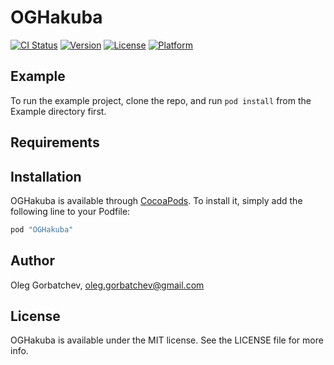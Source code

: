 # OGHakuba

[![CI Status](https://img.shields.io/travis/Oleg%20Gorbatchev/OGHakuba.svg?style=flat)](https://travis-ci.org/gorbat-o/OGHakuba/builds)
[![Version](https://img.shields.io/cocoapods/v/OGHakuba.svg?style=flat)](http://cocoapods.org/pods/OGHakuba)
[![License](https://img.shields.io/cocoapods/l/OGHakuba.svg?style=flat)](http://cocoapods.org/pods/OGHakuba)
[![Platform](https://img.shields.io/cocoapods/p/OGHakuba.svg?style=flat)](http://cocoapods.org/pods/OGHakuba)

## Example

To run the example project, clone the repo, and run `pod install` from the Example directory first.

## Requirements

## Installation

OGHakuba is available through [CocoaPods](http://cocoapods.org). To install
it, simply add the following line to your Podfile:

```ruby
pod "OGHakuba"
```

## Author

Oleg Gorbatchev, oleg.gorbatchev@gmail.com

## License

OGHakuba is available under the MIT license. See the LICENSE file for more info.
